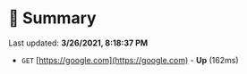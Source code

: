 # 📖 Summary
Last updated: **3/26/2021, 8:18:37 PM**

- `GET` [https://google.com](https://google.com) - **Up** (162ms)
